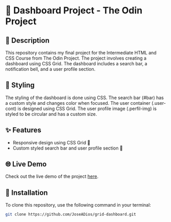 # 🚀 Dashboard Project - The Odin Project

## 📝 Description

This repository contains my final project for the Intermediate HTML and CSS Course from The Odin Project. The project involves creating a dashboard using CSS Grid. The dashboard includes a search bar, a notification bell, and a user profile section.

## 🎨 Styling

The styling of the dashboard is done using CSS. The search bar (#bar) has a custom style and changes color when focused. The user container (.user-cont) is designed using CSS Grid. The user profile image (.perfil-img) is styled to be circular and has a custom size.

## ✨ Features

- Responsive design using CSS Grid 📐
- Custom styled search bar and user profile section 👤

## 🌐 Live Demo

Check out the live demo of the project [here](https://joseadios.github.io/grid-dashboard/).

## 💾 Installation

To clone this repository, use the following command in your terminal:

```bash
git clone https://github.com/JoseADios/grid-dashboard.git

